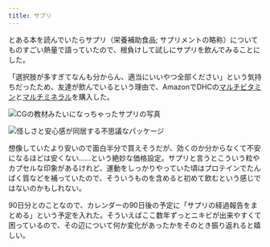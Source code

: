 ```yaml
---
title: サプリ
---
```

とある本を読んでいたらサプリ（栄養補助食品; サプリメントの略称）についてものすごい熱量で語っていたので、根負けして試しにサプリを飲んでみることにした。

「選択肢が多すぎてなんも分からん、適当にいいやつ全部ください」という気持ちだったため、友達が飲んでいるという理由で、AmazonでDHCの[マルチビタミン](https://www.amazon.co.jp/dp/B00GX1E3R6?th=1)と[マルチミネラル](https://www.amazon.co.jp/dp/B01MSSWA5K)を購入した。

![](https://lh3.googleusercontent.com/Me3v2DL0cPMeju3RxIIcg5KAqprthMgbkUelFdocafsGydCBJRbyMciXKbtC_IA7E24aYY1knWa42FtxDcIErEHwztnrkL9oCO2B8mDbVwmWGFOGISAi2PCKolc-Un1l0ALmrc3aholBUgWkZlJj0Td3Tu5tyghwdD7g7ojj5Uxxi44JgtAfEB5PnqFf "CGの教材みたいになっちゃったサプリの写真")

![](https://lh3.googleusercontent.com/52M4KpTzs4kqRw-DuNnIB2t3ys9FLFh1Kwkqp31af8rVhvRmyf0AfoDIfEBJqniuPywrpv9xzaeq26s6nYCF4Wpc3GTEcIw7W1ymBC2R7uj9ip26VbdecFfCQ2lPAk5y6xRLq24fRTCdA3znx3EPaguzfNuZ0lOv11itUKfmXJBtnbS7DmRGQwP5MJP6 "怪しさと安心感が同居する不思議なパッケージ")

想像していたより安いので面白半分で買えそうだが、効くのか分からなくて不安になるほどは安くない……という絶妙な価格設定。サプリと言うとこういう粒やカプセルな印象があるけれど、運動をしっかりやっていた頃はプロテインでたんぱく質などを補っていたので、そういうものを含めると初めて飲むという感じではないのかもしれない。

90日分とのことなので、カレンダーの90日後の予定に「サプリの経過報告をまとめる」という予定を入れた。そういえばここ数年ずっとニキビが出来やすくて困っているので、その辺について何か変化があったかをそのとき振り返れると嬉しい。
